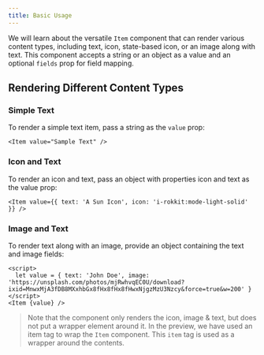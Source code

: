 ```yaml
---
title: Basic Usage
---
```


We will learn about the versatile `Item` component that can render various content types, including text, icon, state-based icon, or an image along with text. This component accepts a string or an object as a value and an optional `fields` prop for field mapping.

## Rendering Different Content Types

### Simple Text

To render a simple text item, pass a string as the `value` prop:

```svelte
<Item value="Sample Text" />
```

### Icon and Text

To render an icon and text, pass an object with properties icon and text as the value prop:

```svelte
<Item value={{ text: 'A Sun Icon', icon: 'i-rokkit:mode-light-solid' }} />
```

### Image and Text

To render text along with an image, provide an object containing the text and image fields:

```svelte
<script>
  let value = { text: 'John Doe', image: 'https://unsplash.com/photos/mjRwhvqEC0U/download?ixid=MnwxMjA3fDB8MXxhbGx8fHx8fHx8fHwxNjgzMzU3Nzcy&force=true&w=200' }
</script>
<Item {value} />
```

> Note that the component only renders the icon, image & text, but does not put a wrapper element around it. In the preview, we have used an item tag to wrap the `Item` component. This `item` tag is used as a wrapper around the contents.
